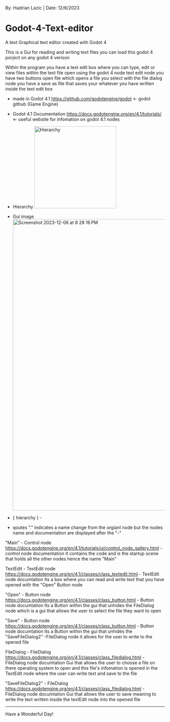 By: Hadrian Lazic | Date: 12/6/2023

# Godot-4-Text-editor 
A text Graphical text editor created with Godot 4

This is a Gui for reading and writing text files 
you can load this godot 4 porject on any godot 4 verison 

Within the program you have a text edit box where you can type, edit or view 
files within the text file open using the godot 4 node text edit node
you have two buttons open file which opens a file you select with the file dialog node 
you have a save as file that saves your whatever you have written inside the text edit box

- made in Godot 4.1 https://github.com/godotengine/godot <- godot github (Game Engine)
- Godot 4.1 Documentation https://docs.godotengine.org/en/4.1/tutorials/ <- useful website for infomation on godot 4.1 nodes
  
- Hierarchy <img width="259" alt="Hierarchy" src="https://github.com/had2020/Godot-4-Text-editor/assets/59424667/6c4f80ee-23bf-4714-8200-193abb44fadc">

- Gui image <img width="920" alt="Screenshot 2023-12-06 at 8 28 16 PM" src="https://github.com/had2020/Godot-4-Text-editor/assets/59424667/45390690-48ec-44ce-8654-7369d02166fe">

- { hierarchy } -

* qoutes "." indicates a name change from the orgianl node but the nodes name and documentation are displayed after the "-"

"Main" - Control node 
https://docs.godotengine.org/en/4.1/tutorials/ui/control_node_gallery.html - control node documentation
It contains the code and is the startup scene that holds all the other nodes hence the name "Main"

TextEdit - TextEdit node
https://docs.godotengine.org/en/4.1/classes/class_textedit.html - TextEdit node documtation 
Its a box where you can read and write text that you have opened with the "Open" Button node 

"Open" - Button node
https://docs.godotengine.org/en/4.1/classes/class_button.html - Button node documtation
Its a Button within the gui that unhides the FileDialog node which is a gui that allows the user to select the file they want to open

"Save" - Button node
https://docs.godotengine.org/en/4.1/classes/class_button.html - Button node documtation
Its a Button within the gui that unhides the "SaveFileDialog2" -FileDialog node it allows for the user to write to the opened file

FileDialog - FileDialog
https://docs.godotengine.org/en/4.1/classes/class_filedialog.html - FileDialog node documtation
Gui that allows the user to choose a file on there operating system to open and this file's infomation is opened in the TextEdit node where the user can write text and save to the file

"SaveFileDialog2" - FileDialog
https://docs.godotengine.org/en/4.1/classes/class_filedialog.html - FileDialog node documtation
Gui that allows the user to save meaning to write the text written inside the textEdit node into the opened file 

---------------------
Have a Wonderful Day! 
